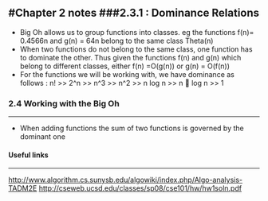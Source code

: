 #Chapter 2 notes
###2.3.1 : Dominance Relations
-------
+ Big Oh allows us to group functions into classes. eg the functions f(n)=  0.4566n and g(n) = 64n belong to the same class Theta(n)
+ When two functions do not belong to the same class, one function has to dominate the other. Thus given the functions f(n) and g(n) 
which belong to different classes, either f(n) =O(g(n)) or g(n) = O(f(n))
+ For the functions we will be working with, we have dominance as follows : n! >> 2^n >> n^3 >> n^2 >> n log n >> n  log n >> 1

### 2.4 Working with the Big Oh
-------------
+ When adding functions the sum of two functions is governed by the dominant one


#### Useful links
--------
http://www.algorithm.cs.sunysb.edu/algowiki/index.php/Algo-analysis-TADM2E
http://cseweb.ucsd.edu/classes/sp08/cse101/hw/hw1soln.pdf
